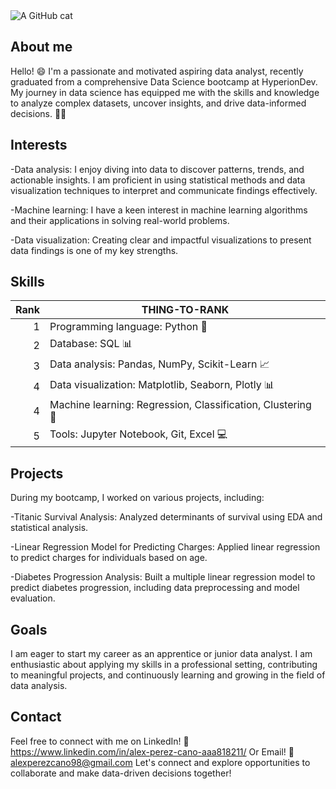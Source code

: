 <picture>
 <source media="(prefers-color-scheme: dark)" srcset="https://sfconservancy.org/img/GiveUpGitHub.svg">
 <source media="(prefers-color-scheme: light)" srcset="https://media.wired.com/photos/593273da58b0d64bb35d1ceb/191:100/w_1280,c_limit/20130925-GITHUB-NEW-OFFICE-008edit.jpg)">
 <img alt="A GitHub cat" src="https://blog.logrocket.com/wp-content/uploads/2021/04/github-stacked-pull-requests.png">
</picture>

## About me

Hello! 😄 I'm a passionate and motivated aspiring data analyst, recently graduated from a comprehensive Data Science bootcamp at HyperionDev. My journey in data science has equipped me with the skills and knowledge to analyze complex datasets, uncover insights, and drive data-informed decisions. 🚀🔥

## Interests

-Data analysis: I enjoy diving into data to discover patterns, trends, and actionable insights. I am proficient in using statistical methods and data visualization techniques to interpret and communicate findings effectively.

-Machine learning: I have a keen interest in machine learning algorithms and their applications in solving real-world problems.

-Data visualization: Creating clear and impactful visualizations to present data findings is one of my key strengths.

## Skills

| Rank | THING-TO-RANK                                              |
|-----:|------------------------------------------------------------|
|     1| Programming language: Python 🐍                            |
|     2| Database: SQL 📊                                           |
|     3| Data analysis: Pandas, NumPy, Scikit-Learn 📈              |
|     4| Data visualization: Matplotlib, Seaborn, Plotly 📊         |
|     4| Machine learning: Regression, Classification, Clustering 🤖|
|     5| Tools: Jupyter Notebook, Git, Excel 💻                     |

## Projects
During my bootcamp, I worked on various projects, including:

-Titanic Survival Analysis: Analyzed determinants of survival using EDA and statistical analysis.

-Linear Regression Model for Predicting Charges: Applied linear regression to predict charges for individuals based on age.

-Diabetes Progression Analysis: Built a multiple linear regression model to predict diabetes progression, including data preprocessing and model evaluation.

## Goals
I am eager to start my career as an apprentice or junior data analyst. I am enthusiastic about applying my skills in a professional setting, contributing to meaningful projects, and continuously learning and growing in the field of data analysis.

## Contact

Feel free to connect with me on LinkedIn! 📱 https://www.linkedin.com/in/alex-perez-cano-aaa818211/
Or Email! 📧 alexperezcano98@gmail.com
Let's connect and explore opportunities to collaborate and make data-driven decisions together!
